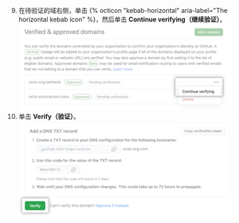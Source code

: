 9. 在待验证的域右侧，单击 {% octicon "kebab-horizontal" aria-label="The horizontal kebab icon" %}，然后单击 **Continue verifying（继续验证）**。 ![继续验证域按钮](/assets/images/help/organizations/continue-verifying-domain.png)
10. 单击 **Verify（验证）**。 ![验证按钮](/assets/images/help/organizations/verify-domain-final-button.png)
